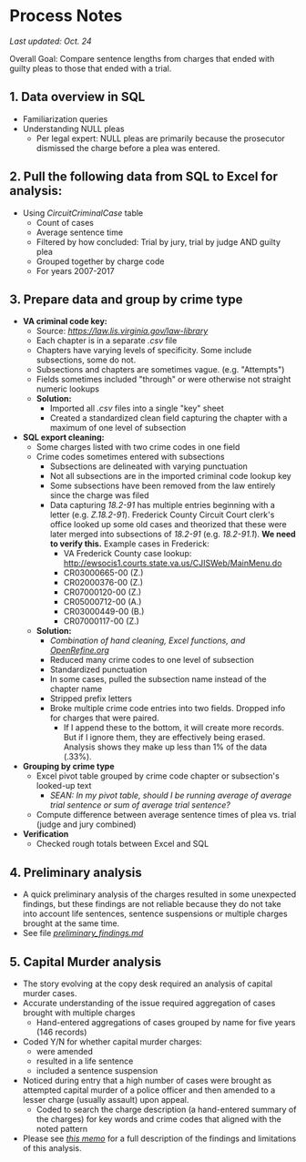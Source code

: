 # Process Notes

*Last updated: Oct. 24*

Overall Goal: Compare sentence lengths from charges that ended with guilty pleas to those that ended with a trial.

## 1. Data overview in SQL
  * Familiarization queries
  * Understanding NULL pleas
  	* Per legal expert: NULL pleas are primarily because the prosecutor dismissed the charge before a plea was entered.

## 2. Pull the following data from SQL to Excel for analysis:
  * Using _CircuitCriminalCase_ table
    * Count of cases
    * Average sentence time
    * Filtered by how concluded: Trial by jury, trial by judge AND guilty plea
    * Grouped together by charge code
    * For years 2007-2017
  
## 3. Prepare data and group by crime type
  * **VA criminal code key:**
    * Source: _https://law.lis.virginia.gov/law-library_
    * Each chapter is in a separate _.csv_ file
    * Chapters have varying levels of specificity. Some include subsections, some do not.
    * Subsections and chapters are sometimes vague. (e.g. "Attempts")
    * Fields sometimes included "through" or were otherwise not straight numeric lookups
    * **Solution:**
      * Imported all _.csv_ files into a single "key" sheet
      * Created a standardized clean field capturing the chapter with a maximum of one level of subsection
  * **SQL export cleaning:**
  	* Some charges listed with two crime codes in one field
  	* Crime codes sometimes entered with subsections
  	  * Subsections are delineated with varying punctuation
  	  * Not all subsections are in the imported criminal code lookup key
  	  * Some subsections have been removed from the law entirely since the charge was filed
  	  * Data capturing _18.2-91_ has multiple entries beginning with a letter (e.g. _Z.18.2-91_). Frederick County Circuit Court clerk's office looked up some old cases and theorized that these were later merged into subsections of _18.2-91_ (e.g. _18.2-91.1_). **We need to verify this.** Example cases in Frederick:
  	    * VA Frederick County case lookup: <http://ewsocis1.courts.state.va.us/CJISWeb/MainMenu.do>
  	    * CR03000665-00 (Z.)
  	    * CR02000376-00 (Z.)
  	    * CR07000120-00 (Z.)
  	    * CR05000712-00 (A.)
  	    * CR03000449-00 (B.)
  	    * CR07000117-00 (Z.)
  	* **Solution:** 
  	  * _Combination of hand cleaning, Excel functions, and [OpenRefine.org](www.openrefine.org)_
  	  * Reduced many crime codes to one level of subsection
  	  * Standardized punctuation
  	  * In some cases, pulled the subsection name instead of the chapter name
  	  * Stripped prefix letters
  	  * Broke multiple crime code entries into two fields. Dropped info for charges that were paired.
  	    * If I append these to the bottom, it will create more records. But if I ignore them, they are effectively being erased. Analysis shows they make up less than 1% of the data (.33%).
  * **Grouping by crime type**
    * Excel pivot table grouped by crime code chapter or subsection's looked-up text
      * _SEAN: In my pivot table, should I be running average of average trial sentence or sum of average trial sentence?_
    * Compute difference between average sentence times of plea vs. trial (judge and jury combined)
  * **Verification**
  	* Checked rough totals between Excel and SQL
  	
## 4. Preliminary analysis
  * A quick preliminary analysis of the charges resulted in some unexpected findings, but these findings are not reliable because they do not take into account life sentences, sentence suspensions or multiple charges brought at the same time.
  * See file _[preliminary\_findings.md](https://github.com/shardsofblue/va-court-analysis/blob/master/preliminary\_findings.md)_
    
## 5. Capital Murder analysis
  * The story evolving at the copy desk required an analysis of capital murder cases.
  * Accurate understanding of the issue required aggregation of cases brought with multiple charges
    * Hand-entered aggregations of cases grouped by name for five years (146 records)
  * Coded Y/N for whether capital murder charges:
    * were amended
    * resulted in a life sentence
    * included a sentence suspension
  * Noticed during entry that a high number of cases were brought as attempted capital murder of a police officer and then amended to a lesser charge (usually assault) upon appeal.
    * Coded to search the charge description (a hand-entered summary of the charges) for key words and crime codes that aligned with the noted pattern
  * Please see _[this memo](https://github.com/shardsofblue/va-court-analysis/blob/master/memo\_nov20.md)_ for a full description of the findings and limitations of this analysis.
  
    
